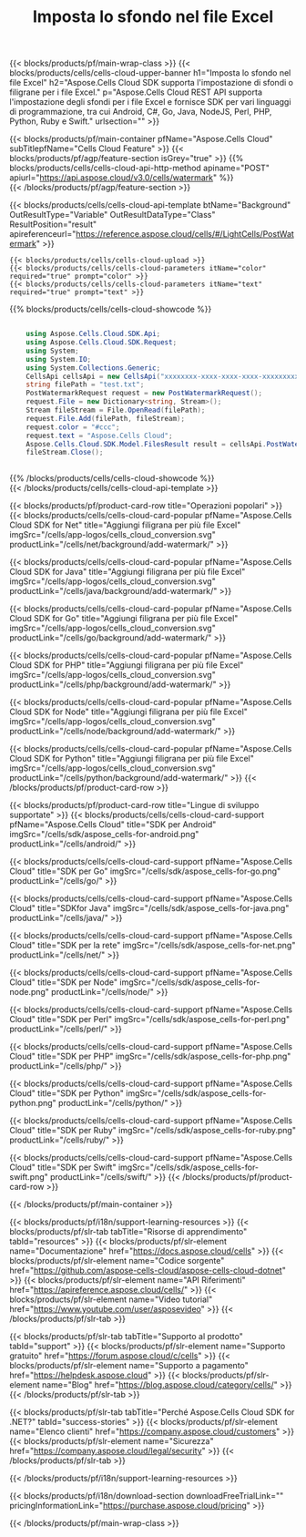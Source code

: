 ﻿---
title:  Imposta lo sfondo nel file Excel
description:  Aspose.Cells Cloud REST API supporta l'impostazione degli sfondi per i file Excel e fornisce SDK per vari linguaggi di programmazione, tra cui Android, C#, Go, Java, NodeJS, Perl, PHP, Python, Ruby e Swift.
---
{{< blocks/products/pf/main-wrap-class >}}
{{< blocks/products/cells/cells-cloud-upper-banner h1="Imposta lo sfondo nel file Excel" h2="Aspose.Cells Cloud SDK supporta l\'impostazione di sfondi o filigrane per i file Excel." p="Aspose.Cells Cloud REST API supporta l\'impostazione degli sfondi per i file Excel e fornisce SDK per vari linguaggi di programmazione, tra cui Android, C#, Go, Java, NodeJS, Perl, PHP, Python, Ruby e Swift." urlsection="" >}}

{{< blocks/products/pf/main-container pfName="Aspose.Cells Cloud" subTitlepfName="Cells Cloud Feature" >}}
{{< blocks/products/pf/agp/feature-section isGrey="true" >}}
{{% blocks/products/cells/cells-cloud-api-http-method apiname="POST" apiurl="https://api.aspose.cloud/v3.0/cells/watermark" %}}  
{{< /blocks/products/pf/agp/feature-section >}}    

{{< blocks/products/cells/cells-cloud-api-template btName="Background" OutResultType="Variable" OutResultDataType="Class" ResultPosition="result" apireferenceurl="https://reference.aspose.cloud/cells/#/LightCells/PostWatermark" >}}  

	{{< blocks/products/cells/cells-cloud-upload >}}  
	{{< blocks/products/cells/cells-cloud-parameters itName="color" required="true" prompt="color" >}}
	{{< blocks/products/cells/cells-cloud-parameters itName="text" required="true" prompt="text" >}}
{{% blocks/products/cells/cells-cloud-showcode %}}  
```cs

	using Aspose.Cells.Cloud.SDK.Api;
	using Aspose.Cells.Cloud.SDK.Request;
	using System;
	using System.IO;
	using System.Collections.Generic;
	CellsApi cellsApi = new CellsApi("xxxxxxxx-xxxx-xxxx-xxxx-xxxxxxxxxxxx", "xxxxxxxxxxxxxxxxxxxxxxxxxxxxxxxx");
	string filePath = "test.txt";
	PostWatermarkRequest request = new PostWatermarkRequest();
	request.File = new Dictionary<string, Stream>();
	Stream fileStream = File.OpenRead(filePath);
	request.File.Add(filePath, fileStream);
    request.color = "#ccc";
    request.text = "Aspose.Cells Cloud";
	Aspose.Cells.Cloud.SDK.Model.FilesResult result = cellsApi.PostWatermark(request);
	fileStream.Close();    
	     
```     
{{% /blocks/products/cells/cells-cloud-showcode %}}      
{{< /blocks/products/cells/cells-cloud-api-template >}}  


{{< blocks/products/pf/product-card-row title="Operazioni popolari" >}}
{{< blocks/products/cells/cells-cloud-card-popular pfName="Aspose.Cells Cloud SDK for Net" title="Aggiungi filigrana per più file Excel" imgSrc="/cells/app-logos/cells_cloud_conversion.svg" productLink="/cells/net/background/add-watermark/" >}}

{{< blocks/products/cells/cells-cloud-card-popular pfName="Aspose.Cells Cloud SDK for Java" title="Aggiungi filigrana per più file Excel" imgSrc="/cells/app-logos/cells_cloud_conversion.svg" productLink="/cells/java/background/add-watermark/" >}}

{{< blocks/products/cells/cells-cloud-card-popular pfName="Aspose.Cells Cloud SDK for Go" title="Aggiungi filigrana per più file Excel" imgSrc="/cells/app-logos/cells_cloud_conversion.svg" productLink="/cells/go/background/add-watermark/" >}}

{{< blocks/products/cells/cells-cloud-card-popular pfName="Aspose.Cells Cloud SDK for PHP" title="Aggiungi filigrana per più file Excel" imgSrc="/cells/app-logos/cells_cloud_conversion.svg" productLink="/cells/php/background/add-watermark/" >}}

{{< blocks/products/cells/cells-cloud-card-popular pfName="Aspose.Cells Cloud SDK for Node" title="Aggiungi filigrana per più file Excel" imgSrc="/cells/app-logos/cells_cloud_conversion.svg" productLink="/cells/node/background/add-watermark/" >}}

{{< blocks/products/cells/cells-cloud-card-popular pfName="Aspose.Cells Cloud SDK for Python" title="Aggiungi filigrana per più file Excel" imgSrc="/cells/app-logos/cells_cloud_conversion.svg" productLink="/cells/python/background/add-watermark/" >}}
{{< /blocks/products/pf/product-card-row >}}

{{< blocks/products/pf/product-card-row title="Lingue di sviluppo supportate" >}}
{{< blocks/products/cells/cells-cloud-card-support pfName="Aspose.Cells Cloud" title="SDK per Android" imgSrc="/cells/sdk/aspose_cells-for-android.png" productLink="/cells/android/" >}}

{{< blocks/products/cells/cells-cloud-card-support pfName="Aspose.Cells Cloud" title="SDK per Go" imgSrc="/cells/sdk/aspose_cells-for-go.png" productLink="/cells/go/" >}}

{{< blocks/products/cells/cells-cloud-card-support pfName="Aspose.Cells Cloud" title="SDKfor Java" imgSrc="/cells/sdk/aspose_cells-for-java.png" productLink="/cells/java/" >}}

{{< blocks/products/cells/cells-cloud-card-support pfName="Aspose.Cells Cloud" title="SDK per la rete" imgSrc="/cells/sdk/aspose_cells-for-net.png" productLink="/cells/net/" >}}

{{< blocks/products/cells/cells-cloud-card-support pfName="Aspose.Cells Cloud" title="SDK per Node" imgSrc="/cells/sdk/aspose_cells-for-node.png" productLink="/cells/node/" >}}

{{< blocks/products/cells/cells-cloud-card-support pfName="Aspose.Cells Cloud" title="SDK per Perl" imgSrc="/cells/sdk/aspose_cells-for-perl.png" productLink="/cells/perl/" >}}

{{< blocks/products/cells/cells-cloud-card-support pfName="Aspose.Cells Cloud" title="SDK per PHP" imgSrc="/cells/sdk/aspose_cells-for-php.png" productLink="/cells/php/" >}}

{{< blocks/products/cells/cells-cloud-card-support pfName="Aspose.Cells Cloud" title="SDK per Python" imgSrc="/cells/sdk/aspose_cells-for-python.png" productLink="/cells/python/" >}}

{{< blocks/products/cells/cells-cloud-card-support pfName="Aspose.Cells Cloud" title="SDK per Ruby" imgSrc="/cells/sdk/aspose_cells-for-ruby.png" productLink="/cells/ruby/" >}}

{{< blocks/products/cells/cells-cloud-card-support pfName="Aspose.Cells Cloud" title="SDK per Swift" imgSrc="/cells/sdk/aspose_cells-for-swift.png" productLink="/cells/swift/" >}}
{{< /blocks/products/pf/product-card-row >}}


{{< /blocks/products/pf/main-container >}}

{{< blocks/products/pf/i18n/support-learning-resources >}}
{{< blocks/products/pf/slr-tab tabTitle="Risorse di apprendimento" tabId="resources" >}}
{{< blocks/products/pf/slr-element name="Documentazione" href="https://docs.aspose.cloud/cells" >}}
{{< blocks/products/pf/slr-element name="Codice sorgente" href="https://github.com/aspose-cells-cloud/aspose-cells-cloud-dotnet" >}}
{{< blocks/products/pf/slr-element name="API Riferimenti" href="https://apireference.aspose.cloud/cells/" >}}
{{< blocks/products/pf/slr-element name="Video tutorial" href="https://www.youtube.com/user/asposevideo" >}}
{{< /blocks/products/pf/slr-tab >}}

{{< blocks/products/pf/slr-tab tabTitle="Supporto al prodotto" tabId="support" >}}
{{< blocks/products/pf/slr-element name="Supporto gratuito" href="https://forum.aspose.cloud/c/cells" >}}
{{< blocks/products/pf/slr-element name="Supporto a pagamento" href="https://helpdesk.aspose.cloud" >}}
{{< blocks/products/pf/slr-element name="Blog" href="https://blog.aspose.cloud/category/cells/" >}}
{{< /blocks/products/pf/slr-tab >}}

{{< blocks/products/pf/slr-tab tabTitle="Perché Aspose.Cells Cloud SDK for .NET?" tabId="success-stories" >}}
{{< blocks/products/pf/slr-element name="Elenco clienti" href="https://company.aspose.cloud/customers" >}}
{{< blocks/products/pf/slr-element name="Sicurezza" href="https://company.aspose.cloud/legal/security" >}}
{{< /blocks/products/pf/slr-tab >}}

{{< /blocks/products/pf/i18n/support-learning-resources >}}

{{< blocks/products/pf/i18n/download-section downloadFreeTrialLink="" pricingInformationLink="https://purchase.aspose.cloud/pricing" >}}

{{< /blocks/products/pf/main-wrap-class >}}
